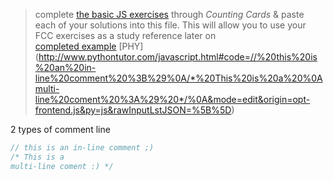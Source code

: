 > complete [the basic JS exercises](https://learn.freecodecamp.org/javascript-algorithms-and-data-structures/basic-javascript) through _Counting Cards_ & paste each of your solutions into this file.  This will allow you to use your FCC exercises as a study reference later on  
> [completed example](https://github.com/AlfiYusrina/hyf-javascript1/blob/master/week1/freecode_camp_solutions.MD) 
[PHY] (http://www.pythontutor.com/javascript.html#code=//%20this%20is%20an%20in-line%20comment%20%3B%29%0A/*%20This%20is%20a%20%0Amulti-line%20coment%20%3A%29%20*/%0A&mode=edit&origin=opt-frontend.js&py=js&rawInputLstJSON=%5B%5D)

2 types of comment line

```js
// this is an in-line comment ;)
/* This is a 
multi-line coment :) */
```
